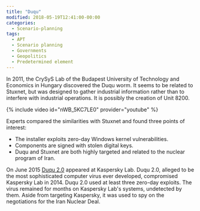 ```yaml
---
title: "Duqu"
modified: 2018-05-19T12:41:00-00:00
categories:
  - Scenario-planning
tags:
  - APT
  - Scenario planning
  - Governments
  - Geopolitics
  - Predetermined element
---
```


In 2011, the CrySyS Lab of the Budapest University of Technology and Economics in Hungary discovered the Duqu worm. It seems to be related to Stuxnet, but was designed to gather industrial information rather than to interfere with industrial operations. It is possibly the creation of Unit 8200.

{% include video id="nWB_5KC7LE0" provider="youtube" %}

Experts compared the similarities with Stuxnet and found three points of interest:

* The installer exploits zero-day Windows kernel vulnerabilities.
* Components are signed with stolen digital keys.
* Duqu and Stuxnet are both highly targeted and related to the nuclear program of Iran.

On June 2015 [Duqu 2.0](https://securelist.com/the-mystery-of-duqu-2-0-a-sophisticated-cyberespionage-actor-returns/70504/) appeared at Kaspersky Lab. Duqu 2.0, alleged to be the most sophisticated computer virus ever developed, compromised Kaspersky Lab in 2014. Duqu 2.0 used at least three zero-day exploits. The virus remained for months on Kaspersky Lab's systems, undetected by them. Aside from targeting Kaspersky, it was used to spy on the negotiations for the Iran Nuclear Deal. 


